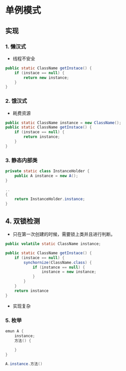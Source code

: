 # 单例模式



## 实现

### 1. 懒汉式



- 线程不安全

```java
public static ClassName getInstace() {
    if (instace == null) {
        return new instance;
    }
}
```





### 2. 饿汉式

- 耗费资源

```java
public static ClassName instance = new ClassName();
public static ClassName getInstace() {
    if (instace == null) {
        return instance;
    }
}
```





### 3. 静态内部类

```java
private static class InstanceHolder {
    public A instance = new A();
}

..
{
    return InstanceHolder.instance;
}
```





## 4. 双锁检测

- 只在第一次创建的时候，需要锁上类并且进行判断。

```java
public volatile static ClassName instance;

public static ClassName getInstace() {
    if (instace == null) {
        synchornize(ClassName.class) {
            if (instance == null) {
                instance = new instance;
            }
        }
    }
    return instance
}
```

- 实现复杂





### 5. 枚举



```java
emun A {
    instance;
    方法() {
        
    }
}

A.instance.方法()
```






